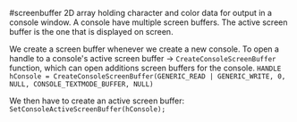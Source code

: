 #screenbuffer
2D array holding character and color data for output in a console window. 
A console have multiple screen buffers. 
The active screen buffer is the one that is displayed on screen. 

We create a screen buffer whenever we create a new console. 
To open a handle to a console's active screen buffer -> `CreateConsoleScreenBuffer` function, which can open additions screen buffers for the console. 
`HANDLE hConsole = CreateConsoleScreenBuffer(GENERIC_READ | GENERIC_WRITE, 0, NULL, CONSOLE_TEXTMODE_BUFFER, NULL)`


We then have to create an active screen buffer: 
`SetConsoleActiveScreenBuffer(hConsole);`
